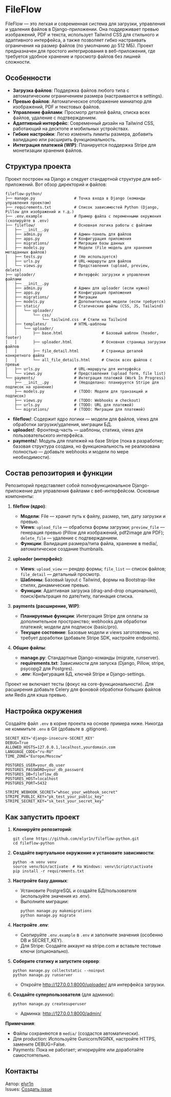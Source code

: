 # FileFlow

FileFlow — это легкая и современная система для загрузки, управления и удаления файлов в Django-приложении. Она поддерживает превью изображений, PDF и текста, использует Tailwind CSS для стильного и адаптивного интерфейса, а также позволяет гибко настраивать ограничения на размер файлов (по умолчанию до 512 МБ). Проект предназначен для простого интегрирования в веб-приложения, где требуется удобное хранение и просмотр файлов без лишней сложности.

## Особенности

- **Загрузка файлов**: Поддержка файлов любого типа с автоматическим ограничением размера (настраивается в settings).
- **Превью файлов**: Автоматическое отображение миниатюр для изображений, PDF и текстовых файлов.
- **Управление файлами**: Просмотр деталей файла, списка всех файлов, удаление с подтверждением.
- **Адаптивный интерфейс**: Современный дизайн на Tailwind CSS, работающий на десктопе и мобильных устройствах.
- **Гибкие настройки**: Легко изменить лимиты размера, добавить валидацию или расширить функциональность.
- **Интеграция платежей (WIP)**: Планируется поддержка Stripe для монетизации хранения файлов.

## Структура проекта

Проект построен на Django и следует стандартной структуре для веб-приложений. Вот обзор директорий и файлов:

```
fileflow-python/
├── manage.py                 # Точка входа в Django (команды управления проектом)
├── requirements.txt          # Список зависимостей Python (Django, Pillow для изображений и т.д.)
├── .env.example              # Пример файла с переменными окружения (скопируйте в .env)
├── fileflow/                 # Основная логика работы с файлами
│   ├── __init__.py
│   ├── admin.py              # Админ-панель для файлов
│   ├── apps.py               # Конфигурация приложения
│   ├── migrations/           # Миграции базы данных
│   ├── models.py             # Модели (File модель для хранения метаданных файлов)
│   ├── tests.py              # (Не используется)
│   ├── urls.py               # URL-маршруты для файлов
│   └── views.py              # Представления (upload, preview, delete)
├── uploader/                 # Интерфейс загрузки и управления файлами
│   ├── __init__.py
│   ├── admin.py              # Админ для uploader (если нужно)
│   ├── apps.py               # Конфигурация приложения
│   ├── migrations/           # Миграции
│   ├── models.py             # Дополнительные модели (если требуется)
│   ├── static/               # Статические файлы (CSS, JS, Tailwind)
│   │   └── uploader/
│   │       └── css/
│   │           └── tailwind.css  # Стили на Tailwind
│   ├── templates/            # HTML-шаблоны
│   │   └── uploader/
│   │       ├── base.html                 # Базовый шаблон (header, footer)
│   │       ├── uploader.html             # Основная страница загрузки файлов
│   │       ├── file_detail.html          # Страница деталей конкретного файла
│   │       └── all_file_details.html     # Список всех файлов с превью
│   ├── urls.py               # URL-маршруты для интерфейса
│   └── views.py              # Представления (upload form, file list)
└── payments/                 # Интеграция платежей (Work In Progress)
    ├── __init__.py           # (Недоделано: планируется Stripe для подписок на хранение)
    ├── models.py             # (TODO: Модели для транзакций и подписок)
    ├── views.py              # (TODO: Webhooks и checkout)
    ├── urls.py               # (TODO: URL для платежей)
    └── migrations/           # (TODO: Миграции для платежей)
```

- **fileflow/**: Содержит ядро логики — модели для файлов, views для обработки загрузки/удаления, миграции БД.
- **uploader/**: Фронтенд-часть — шаблоны, статика, views для пользовательского интерфейса.
- **payments/**: Модуль для платежей на базе Stripe (пока в разработке; базовая структура создана, но функциональность не реализована полностью — добавьте webhooks и модели по мере необходимости).

## Состав репозитория и функции

Репозиторий представляет собой полнофункциональное Django-приложение для управления файлами с веб-интерфейсом. Основные компоненты:

1. **fileflow (ядро)**:
   - **Модели**: File — хранит путь к файлу, размер, тип, дату загрузки и превью.
   - **Views**: `upload_file` — обработка формы загрузки; `preview_file` — генерация превью (Pillow для изображений, pdf2image для PDF); `delete_file` — удаление с подтверждением.
   - **Функции**: Валидация размера/типа файла, хранение в media/, автоматическое создание thumbnails.

2. **uploader (интерфейс)**:
   - **Views**: `upload_view` — рендер формы; `file_list` — список файлов; `file_detail` — детальный просмотр.
   - **Шаблоны**: Базовый layout с Tailwind, формы на Bootstrap-like стилях, динамические превью.
   - **Функции**: Адаптивная загрузка (drag-and-drop опционально), поиск/фильтрация по дате/типу, пагинация списка.

3. **payments (расширение, WIP)**:
   - **Планируемые функции**: Интеграция Stripe для оплаты за дополнительное пространство; webhooks для обработки платежей; модели для подписок (basic/pro).
   - **Текущее состояние**: Базовые модели и views заготовлены, но требует доработки (добавьте Stripe SDK, настройте endpoints).

4. **Общие файлы**:
   - **manage.py**: Стандартные Django-команды (migrate, runserver).
   - **requirements.txt**: Зависимости для запуска (Django, Pillow, stripe, psycopg2 для Postgres).
   - **.env**: Конфигурация БД, ключей Stripe и Django-settings.

Проект не включает тесты (фокус на core-функциональности). Для расширения добавьте Celery для фоновой обработки больших файлов или Redis для кэша превью.

## Настройка окружения

Создайте файл `.env` в корне проекта на основе примера ниже. Никогда не коммитьте `.env` в Git (добавьте в .gitignore).

```env
SECRET_KEY='django-insecure-SECRET_KEY'
DEBUG=True
ALLOWED_HOSTS=127.0.0.1,localhost,yourdomain.com
LANGUAGE_CODE="ru-RU"
TIME_ZONE="Europe/Moscow"

POSTGRES_USER=your_db_user
POSTGRES_PASSWORD=your_db_password
POSTGRES_DB=fileflow_db
POSTGRES_HOST=localhost
POSTGRES_PORT=5432

STRIPE_WEBHOOK_SECRET="whsec_your_webhook_secret"
STRIPE_PUBLIC_KEY="pk_test_your_public_key"
STRIPE_SECRET_KEY="sk_test_your_secret_key"
```

## Как запустить проект

1. **Клонируйте репозиторий**:
   ```
   git clone https://github.com/elyr1n/fileflow-python.git
   cd fileflow-python
   ```

2. **Создайте виртуальное окружение и установите зависимости**:
   ```
   python -m venv venv
   source venv/bin/activate  # На Windows: venv\Scripts\activate
   pip install -r requirements.txt
   ```

3. **Настройте базу данных**:
   - Установите PostgreSQL и создайте БД/пользователя (используйте значения из .env).
   - Выполните миграции:
     ```
     python manage.py makemigrations
     python manage.py migrate
     ```

4. **Настройте .env**:
   - Скопируйте `.env.example` в `.env` и заполните значения (особенно DB и SECRET_KEY).
   - Для Stripe: Создайте аккаунт на stripe.com и вставьте тестовые ключи (опционально).

5. **Соберите статику и запустите сервер**:
   ```
   python manage.py collectstatic --noinput
   python manage.py runserver
   ```
   - Откройте http://127.0.0.1:8000/uploader/ для интерфейса загрузки.

6. **Создайте суперпользователя** (для админки):
   ```
   python manage.py createsuperuser
   ```
   - Админка: http://127.0.0.1:8000/admin/

**Примечания**:
- Файлы сохраняются в `media/` (создастся автоматически).
- Для production: Используйте Gunicorn/NGINX, настройте HTTPS, замените DEBUG=False.
- Payments: Пока не работает; игнорируйте или доработайте самостоятельно.

## Контакты

Автор: [elyr1n](https://github.com/elyr1n)  
Issues: [Создать issue](https://github.com/elyr1n/fileflow-python/issues)

